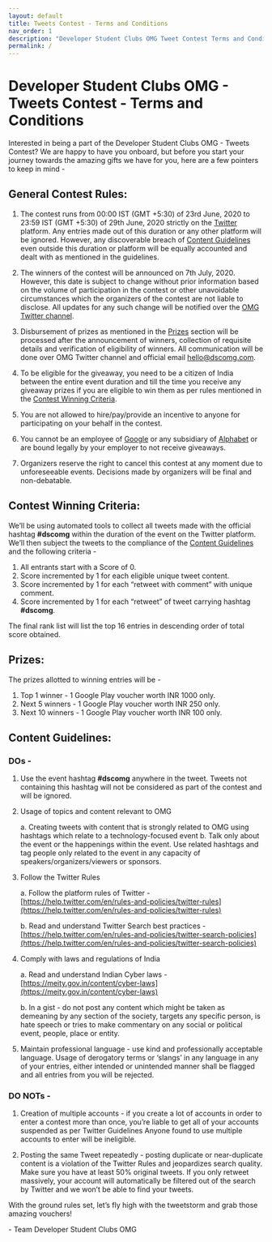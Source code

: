 ```yaml
---
layout: default
title: Tweets Contest - Terms and Conditions
nav_order: 1
description: "Developer Student Clubs OMG Tweet Contest Terms and Conditions"
permalink: /
---
```


# Developer Student Clubs OMG - Tweets Contest - Terms and Conditions 

Interested in being a part of the Developer Student Clubs OMG - Tweets Contest? We are happy to have you onboard, but before you start your journey towards the amazing gifts we have for you, here are a few pointers to keep in mind - 


## General Contest Rules:

1. The contest runs from 00:00 IST (GMT +5:30) of 23rd June, 2020 to 23:59 IST (GMT +5:30) of 29th June, 2020 strictly on the [Twitter](https://twitter.com) platform. Any entries made out of this duration or any other platform will be ignored. However, any discoverable breach of [Content Guidelines](#Content%20Guidelines) even outside this duration or platform will be equally accounted and dealt with as mentioned in the guidelines.

2. The winners of the contest will be announced on 7th July, 2020. However, this date is subject to change without prior information based on the volume of participation in the contest or other unavoidable circumstances which the organizers of the contest are not liable to disclose. All updates for any such change will be notified over the [OMG Twitter channel](https://twitter.com/OmgDsc).

3. Disbursement of prizes as mentioned in the [Prizes](#Prizes) section will be processed after the announcement of winners, collection of requisite details and verification of eligibility of winners. All communication will be done over OMG Twitter channel and official email [hello@dscomg.com](mailto:hello@dscomg.com).

4. To be eligible for the giveaway, you need to be a citizen of India between the entire event duration and till the time you receive any giveaway prizes if you are eligible to win them as per rules mentioned in the [Contest Winning Criteria](#Contest%20Winning%20Criteria).

5. You are not allowed to hire/pay/provide an incentive to anyone for participating on your behalf in the contest.

6. You cannot be an employee of [Google](https://www.google.com/) or any subsidiary of [Alphabet](https://abc.xyz/) or are bound legally by your employer to not receive giveaways. 

7. Organizers reserve the right to cancel this contest at any moment due to unforeseeable events. Decisions made by organizers will be final and non-debatable.


## Contest Winning Criteria:

We’ll be using automated tools to collect all tweets made with the official hashtag **#dscomg** within the duration of the event on the Twitter platform. We’ll then subject the tweets to the compliance of the [Content Guidelines](#Content%20Guidelines) and the following criteria -

1. All entrants start with a Score of 0.
2. Score incremented by 1 for each eligible unique tweet content.
3. Score incremented by 1 for each “retweet with comment” with unique comment.
4. Score incremented by 1 for each “retweet” of tweet carrying hashtag **#dscomg**.

The final rank list will list the top 16 entries in descending order of total score obtained. 


## Prizes:

The prizes allotted to winning entries will be - 

1. Top 1 winner - 1 Google Play voucher worth INR 1000 only.
2. Next 5 winners - 1 Google Play voucher worth INR 250 only.
3. Next 10 winners - 1 Google Play voucher worth INR 100 only.

## Content Guidelines:

### DOs - 

1. Use the event hashtag **#dscomg** anywhere in the tweet. Tweets not containing this hashtag will not be considered as part of the contest and will be ignored.

2. Usage of topics and content relevant to OMG

    a. Creating tweets with content that is strongly related to OMG using hashtags which relate to a technology-focused event
    b. Talk only about the event or the happenings within the event. Use related hashtags and tag people only related to the event in any capacity of speakers/organizers/viewers or sponsors.

3. Follow the Twitter Rules

    a. Follow the platform rules of Twitter - [https://help.twitter.com/en/rules-and-policies/twitter-rules](https://help.twitter.com/en/rules-and-policies/twitter-rules)

    b. Read and understand Twitter Search best practices - [https://help.twitter.com/en/rules-and-policies/twitter-search-policies](https://help.twitter.com/en/rules-and-policies/twitter-search-policies)


4. Comply with laws and regulations of India

    a. Read and understand Indian Cyber laws - [https://meity.gov.in/content/cyber-laws](https://meity.gov.in/content/cyber-laws)

    b. In a gist - do not post any content which might be taken as demeaning by any section of the society, targets any specific person, is hate speech or tries to make commentary on any social or political event, people, place or entity.

5. Maintain professional language - use kind and professionally acceptable language. Usage of derogatory terms or ‘slangs’ in any language in any of your entries, either intended or unintended manner shall be flagged and all entries from you will be rejected.

### DO NOTs - 

1. Creation of multiple accounts - if you create a lot of accounts in order to enter a contest more than once, you’re liable to get all of your accounts suspended as per Twitter Guidelines Anyone found to use multiple accounts to enter will be ineligible.

2. Posting the same Tweet repeatedly - posting duplicate or near-duplicate content is a violation of the Twitter Rules and jeopardizes search quality. Make sure you have at least 50% original tweets.  If you only retweet massively, your account will automatically be filtered out of the search by Twitter and we won’t be able to find your tweets.

With the ground rules set, let’s fly high with the tweetstorm and grab those amazing vouchers!

\- Team Developer Student Clubs OMG